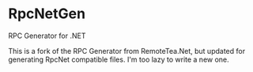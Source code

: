 # RpcNetGen
RPC Generator for .NET

This is a fork of the RPC Generator from RemoteTea.Net, but updated for generating RpcNet compatible files. I'm too lazy to write a new one.
